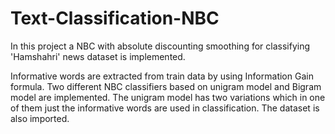 # Text-Classification-NBC
In this project a NBC with absolute discounting smoothing for classifying 'Hamshahri' news dataset is implemented.

Informative words are extracted from train data by using Information Gain formula.
Two different NBC classifiers based on unigram model and Bigram model are implemented. The unigram model has two 
variations which in one of them just the informative words are used in classification.
The dataset is also imported.
